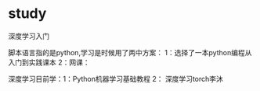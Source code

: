 # study
深度学习入门

脚本语言指的是python,学习是时候用了两中方案：
                                1：选择了一本python编程从入门到实践课本
                                2：网课：
 
 深度学习目前学：1：Python机器学习基础教程
               2： 深度学习torch李沐
